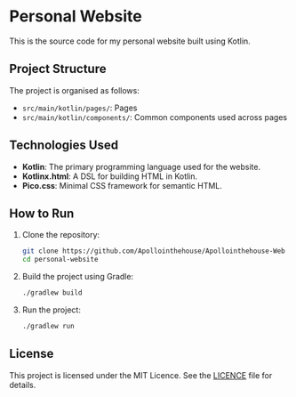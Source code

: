 # Personal Website

This is the source code for my personal website built using Kotlin.

## Project Structure

The project is organised as follows:

- `src/main/kotlin/pages/`: Pages
- `src/main/kotlin/components/`: Common components used across pages

## Technologies Used

- **Kotlin**: The primary programming language used for the website.
- **Kotlinx.html**: A DSL for building HTML in Kotlin.
- **Pico.css**: Minimal CSS framework for semantic HTML.

## How to Run

1. Clone the repository:
    ```sh
    git clone https://github.com/Apollointhehouse/Apollointhehouse-Web
    cd personal-website
    ```

2. Build the project using Gradle:
    ```sh
    ./gradlew build
    ```

3. Run the project:
    ```sh
    ./gradlew run
    ```

## License

This project is licensed under the MIT Licence. See the [LICENCE](LICENSE) file for details.